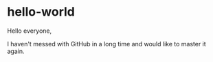 # hello-world

Hello everyone,

I haven't messed with GitHub in a long time and would like to master it again.
